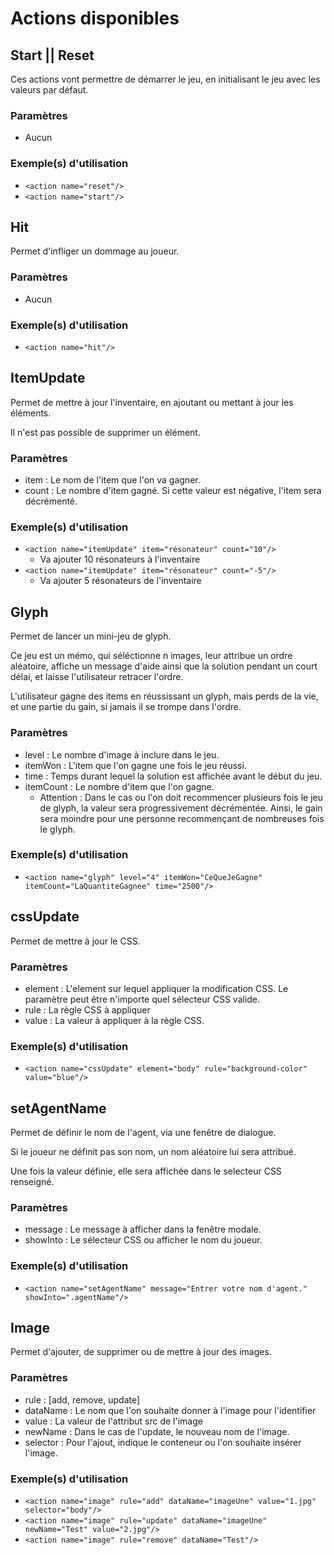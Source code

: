 # Actions disponibles 

## Start || Reset

Ces actions vont permettre de démarrer le jeu, en initialisant le jeu avec les valeurs par défaut.

### Paramètres

- Aucun

### Exemple(s) d'utilisation 

- `<action name="reset"/>`
- `<action name="start"/>`

## Hit

Permet d'infliger un dommage au joueur.

### Paramètres

- Aucun

### Exemple(s) d'utilisation

- `<action name="hit"/>`

## ItemUpdate

Permet de mettre à jour l'inventaire, en ajoutant ou mettant à jour les éléments.

Il n'est pas possible de supprimer un élément.

### Paramètres

- item : Le nom de l'item que l'on va gagner.
- count : Le nombre d'item gagné. Si cette valeur est négative, l'item sera décrémenté.

### Exemple(s) d'utilisation

- `<action name="itemUpdate" item="résonateur" count="10"/>` 
    - Va ajouter 10 résonateurs à l'inventaire
- `<action name="itemUpdate" item="résonateur" count="-5"/>`
    - Va ajouter 5 résonateurs de l'inventaire
    
## Glyph

Permet de lancer un mini-jeu de glyph.

Ce jeu est un mémo, qui séléctionne n images, leur attribue un ordre aléatoire, affiche un message d'aide ainsi que la solution pendant un court délai,
et laisse l'utilisateur retracer l'ordre.

L'utilisateur gagne des items en réussissant un glyph, mais perds de la vie, et une partie du gain, si jamais il se trompe dans l'ordre.

### Paramètres

- level : Le nombre d'image à inclure dans le jeu.
- itemWon : L'item que l'on gagne une fois le jeu réussi.
- time : Temps durant lequel la solution est affichée avant le début du jeu.
- itemCount : Le nombre d'item que l'on gagne. 
    - Attention : Dans le cas ou l'on doit recommencer plusieurs fois le jeu de glyph, la valeur sera progressivement décrémentée. Ainsi, le gain sera moindre pour une personne recommençant de nombreuses fois le glyph.

### Exemple(s) d'utilisation

- `<action name="glyph" level="4" itemWon="CeQueJeGagne" itemCount="LaQuantiteGagnee" time="2500"/>`

## cssUpdate

Permet de mettre à jour le CSS. 

### Paramètres

- element : L'element sur lequel appliquer la modification CSS. Le paramètre peut être n'importe quel sélecteur CSS valide.
- rule : La règle CSS à appliquer
- value : La valeur à appliquer à la règle CSS.

### Exemple(s) d'utilisation

- `<action name="cssUpdate" element="body" rule="background-color" value="blue"/>`

## setAgentName

Permet de définir le nom de l'agent, via une fenêtre de dialogue. 

Si le joueur ne définit pas son nom, un nom aléatoire lui sera attribué.
 
Une fois la valeur définie, elle sera affichée dans le selecteur CSS renseigné.

### Paramètres

- message : Le message à afficher dans la fenêtre modale.
- showInto : Le sélecteur CSS ou afficher le nom du joueur.

### Exemple(s) d'utilisation

- `<action name="setAgentName" message="Entrer votre nom d'agent." showInto=".agentName"/>`

## Image

Permet d'ajouter, de supprimer ou de mettre à jour des images.


### Paramètres

- rule : [add, remove, update]
- dataName : Le nom que l'on souhaite donner à l'image pour l'identifier
- value : La valeur de l'attribut src de l'image
- newName : Dans le cas de l'update, le nouveau nom de l'image.
- selector : Pour l'ajout, indique le conteneur ou l'on souhaite insérer l'image.

### Exemple(s) d'utilisation

- `<action name="image" rule="add" dataName="imageUne" value="1.jpg" selector="body"/>`
- `<action name="image" rule="update" dataName="imageUne" newName="Test" value="2.jpg"/>`
- `<action name="image" rule="remove" dataName="Test"/>`

